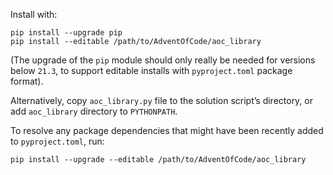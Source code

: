 Install with:

```
pip install --upgrade pip
pip install --editable /path/to/AdventOfCode/aoc_library
```

(The upgrade of the `pip` module should only really be needed for versions below `21.3`,
to support editable installs with `pyproject.toml` package format).

Alternatively, copy `aoc_library.py` file to the solution script’s directory, or add
`aoc_library` directory to `PYTHONPATH`.

To resolve any package dependencies that might have been recently added to
`pyproject.toml`, run:

```
pip install --upgrade --editable /path/to/AdventOfCode/aoc_library
```
